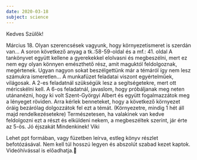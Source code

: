 ```yaml
---
date: 2020-03-18
subject: science
---
```


Kedves Szülők!

Március 18.
Olyan szerencsések vagyunk, hogy környezetismeret is szerdán van…
A soron következő anyag a tk.:58-59-oldal és a mf.: 41. oldal
A tankönyvet együtt kellene a gyerekekkel elolvasni és megbeszélni, mert ez nem egy olyan könnyen emészthető rész, amit maguktól feldolgoznak, megértenek. Ugyan nagyon sokat beszélgettünk már a témáról így nem lesz számukra ismeretlen…
A munkafüzet feladatai viszont egyértelműek, világosak. A 2-es feladatnál szükségük lesz a segítségetekre, mert ott méricskélni kell. A 6-os feladatnál, javaslom, hogy próbáljanak meg neten utánanézni, hogy ki volt Szent-Györgyi Albert és együtt fogalmazzátok meg a lényeget röviden.
Arra kérlek benneteket, hogy a következő környezet óráig bezárólag dolgozzátok fel ezt a témát. (Környezetre, mindig 1 hét áll majd rendelkezésetekre)
Természetesen, ha valakinek van kedve feldolgozni ezt a részt és elküldeni nekem, a megbeszéltek szerint, jár érte az 5-ös.
Jó éjszakát Mindenkinek!
Viki

Lehet ppt formában, vagy füzetben leírva, estleg könyv részlet befotózásával. Nem kell túl hosszú legyen és abszolút szabad kezet kaptok. Videóhívással is előadhatja.🤗
